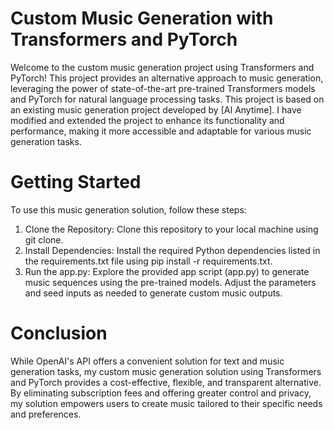 # Custom Music Generation with Transformers and PyTorch

Welcome to the custom music generation project using Transformers and PyTorch! This project provides an alternative approach to music generation, leveraging the power of state-of-the-art pre-trained Transformers models and PyTorch for natural language processing tasks. This project is based on an existing music generation project developed by [AI Anytime]. I have modified and extended the project to enhance its functionality and performance, making it more accessible and adaptable for various music generation tasks.

# Getting Started

To use this music generation solution, follow these steps:
1. Clone the Repository: Clone this repository to your local machine using git clone.
2. Install Dependencies: Install the required Python dependencies listed in the requirements.txt file using pip install -r requirements.txt.
3. Run the app.py: Explore the provided app script (app.py) to generate music sequences using the pre-trained models. Adjust the parameters and seed inputs as needed to generate custom music outputs.

# Conclusion

While OpenAI's API offers a convenient solution for text and music generation tasks, my custom music generation solution using Transformers and PyTorch provides a cost-effective, flexible, and transparent alternative. By eliminating subscription fees and offering greater control and privacy, my solution empowers users to create music tailored to their specific needs and preferences.